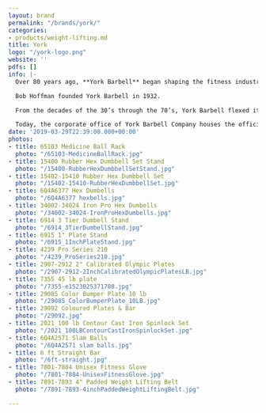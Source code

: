 ```yaml
---
layout: brand
permalink: "/brands/york/"
categories:
- products/weight-lifting.md
title: York
logo: "/york-logo.png"
website: ''
pdfs: []
info: |-
  Over 80 years ago, **York Barbell** began shaping the fitness industry through product design, education, competition, and athletic sponsorship.

  Bob Hoffman founded York Barbell in 1932.

  From the decades of the 30’s through the 70’s, York Barbell flexed its muscle with its Olympic lifting teams. The renowned York Barbell Club dominated the Olympic scene with over 40 national championships and numerous Olympic Gold Medalists.

  Today, the corporate office of York Barbell Company houses the official Weightlifting Hall of Fame and Museum in York, Pennsylvania.
date: '2019-03-29T22:39:00.000+00:00'
photos:
- title: 65103 Medicine Ball Rack
  photo: "/65103-MedicineBallRack.jpg"
- title: 15400 Rubber Hex Dumbbell Set Stand
  photo: "/15400-RubberHexDumbbellSetStand.jpg"
- title: 15402-15410 Rubber Hex Dumbbell Set
  photo: "/15402-15410-RubberHexDumbbellSet.jpg"
- title: 6Q4A6377 Hex Dumbells
  photo: "/6Q4A6377 hexbells.jpg"
- title: 34002-34024 Iron Pro Hex Dumbells
  photo: "/34002-34024-IronProHexDumbells.jpg"
- title: 6914 3 Tier Dumbell Stand
  photo: "/6914_3TierDumbellStand.jpg"
- title: 6915 1" Plate Stand
  photo: "/6915_1InchPlateStand.jpg"
- title: 4239 Pro Series 210
  photo: "/4239_ProSeries210.jpg"
- title: 2907-2912 2" Calibrated Olympic Plates
  photo: "/2907-2912-2InchCalibratedOlympicPlatesLB.jpg"
- title: 7355 45 lb plate
  photo: "/7355-e1523025371708.jpg"
- title: 29085 Color Bumper Plate 10 lb
  photo: "/29085_ColorBumperPlate_10LB.jpg"
- title: 29092 Coloured Plates & Bar
  photo: "/29092.jpg"
- title: 2021_100 lb Contour Cast Iron Spinlock Set
  photo: "/2021_100LBContourCastIronSpinlockSet.jpg"
- title: 6Q4A2571 Slam Balls
  photo: "/6Q4A2571 slam balls.jpg"
- title: 6 ft Straight Bar
  photo: "/6ft-straight.jpg"
- title: 7801-7804 Unisex Fitness Glove
  photo: "/7801-7804-UnisexFitnessGlove.jpg"
- title: 7891-7893 4" Padded Weight Lifting Belt
  photo: "/7891-7893-4inchPaddedWeightLiftingBelt.jpg"

---
```

